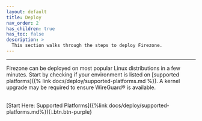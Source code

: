 ```yaml
---
layout: default
title: Deploy
nav_order: 2
has_children: true
has_toc: false
description: >
  This section walks through the steps to deploy Firezone.
---
```

---

Firezone can be deployed on most popular Linux distributions in a few minutes.
Start by checking if your environment is listed on
[supported platforms]({% link docs/deploy/supported-platforms.md %}).
A kernel upgrade may be required to ensure WireGuard® is available.

\
[Start Here: Supported Platforms]({%link docs/deploy/supported-platforms.md%}){:.btn.btn-purple}
